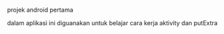projek android pertama

dalam aplikasi ini diguanakan untuk belajar cara kerja aktivity
dan putExtra
